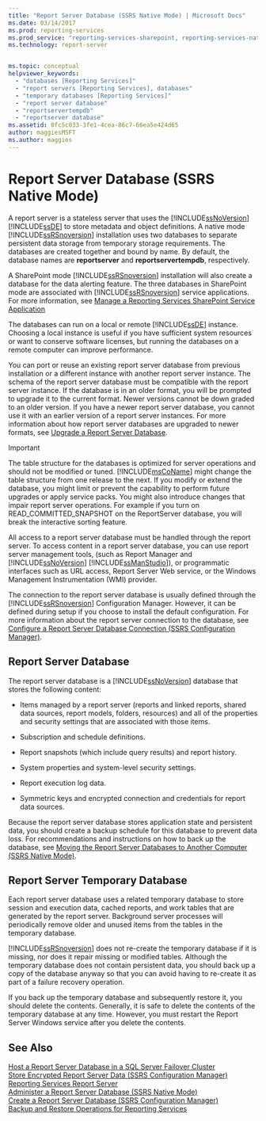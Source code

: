 ```yaml
---
title: "Report Server Database (SSRS Native Mode) | Microsoft Docs"
ms.date: 03/14/2017
ms.prod: reporting-services
ms.prod_service: "reporting-services-sharepoint, reporting-services-native"
ms.technology: report-server


ms.topic: conceptual
helpviewer_keywords: 
  - "databases [Reporting Services]"
  - "report servers [Reporting Services], databases"
  - "temporary databases [Reporting Services]"
  - "report server database"
  - "reportservertempdb"
  - "reportserver database"
ms.assetid: 0fc5c033-3fe1-4cea-86c7-66ea5e424d65
author: maggiesMSFT
ms.author: maggies
---
```

# Report Server Database (SSRS Native Mode)
  A report server is a stateless server that uses the [!INCLUDE[ssNoVersion](../../includes/ssnoversion-md.md)] [!INCLUDE[ssDE](../../includes/ssde-md.md)] to store metadata and object definitions. A native mode [!INCLUDE[ssRSnoversion](../../includes/ssrsnoversion-md.md)] installation uses two databases to separate persistent data storage from temporary storage requirements. The databases are created together and bound by name. By default, the database names are **reportserver** and **reportservertempdb**, respectively.  
  
 A SharePoint mode [!INCLUDE[ssRSnoversion](../../includes/ssrsnoversion-md.md)] installation will also create a database for the data alerting feature. The three databases in SharePoint mode are associated with [!INCLUDE[ssRSnoversion](../../includes/ssrsnoversion-md.md)] service applications. For more information, see [Manage a Reporting Services SharePoint Service Application](../../reporting-services/report-server-sharepoint/manage-a-reporting-services-sharepoint-service-application.md)  
  
 The databases can run on a local or remote [!INCLUDE[ssDE](../../includes/ssde-md.md)] instance. Choosing a local instance is useful if you have sufficient system resources or want to conserve software licenses, but running the databases on a remote computer can improve performance.  
  
 You can port or reuse an existing report server database from previous installation or a different instance with another report server instance. The schema of the report server database must be compatible with the report server instance. If the database is in an older format, you will be prompted to upgrade it to the current format. Newer versions cannot be down graded to an older version. If you have a newer report server database, you cannot use it with an earlier version of a report server instances. For more information about how report server databases are upgraded to newer formats, see [Upgrade a Report Server Database](../../reporting-services/install-windows/upgrade-a-report-server-database.md).  
  
> [!IMPORTANT]  
>  The table structure for the databases is optimized for server operations and should not be modified or tuned. [!INCLUDE[msCoName](../../includes/msconame-md.md)] might change the table structure from one release to the next. If you modify or extend the database, you might limit or prevent the capability to perform future upgrades or apply service packs. You might also introduce changes that impair report server operations. For example if you turn on READ_COMMITTED_SNAPSHOT on the ReportServer database, you will break the interactive sorting feature.  
  
 All access to a report server database must be handled through the report server. To access content in a report server database, you can use report server management tools, (such as Report Manager and [!INCLUDE[ssNoVersion](../../includes/ssnoversion-md.md)] [!INCLUDE[ssManStudio](../../includes/ssmanstudio-md.md)]), or programmatic interfaces such as URL access, Report Server Web service, or the Windows Management Instrumentation (WMI) provider.  
  
 The connection to the report server database is usually defined through the [!INCLUDE[ssRSnoversion](../../includes/ssrsnoversion-md.md)] Configuration Manager. However, it can be defined during setup if you choose to install the default configuration. For more information about the report server connection to the database, see [Configure a Report Server Database Connection  &#40;SSRS Configuration Manager&#41;](../../reporting-services/install-windows/configure-a-report-server-database-connection-ssrs-configuration-manager.md).  
  
## Report Server Database  
 The report server database is a [!INCLUDE[ssNoVersion](../../includes/ssnoversion-md.md)] database that stores the following content:  
  
-   Items managed by a report server (reports and linked reports, shared data sources, report models, folders, resources) and all of the properties and security settings that are associated with those items.  
  
-   Subscription and schedule definitions.  
  
-   Report snapshots (which include query results) and report history.  
  
-   System properties and system-level security settings.  
  
-   Report execution log data.  
  
-   Symmetric keys and encrypted connection and credentials for report data sources.  
  
 Because the report server database stores application state and persistent data, you should create a backup schedule for this database to prevent data loss. For recommendations and instructions on how to back up the database, see [Moving the Report Server Databases to Another Computer &#40;SSRS Native Mode&#41;](../../reporting-services/report-server/moving-the-report-server-databases-to-another-computer-ssrs-native-mode.md).  
  
## Report Server Temporary Database  
 Each report server database uses a related temporary database to store session and execution data, cached reports, and work tables that are generated by the report server. Background server processes will periodically remove older and unused items from the tables in the temporary database.  
  
 [!INCLUDE[ssRSnoversion](../../includes/ssrsnoversion-md.md)] does not re-create the temporary database if it is missing, nor does it repair missing or modified tables. Although the temporary database does not contain persistent data, you should back up a copy of the database anyway so that you can avoid having to re-create it as part of a failure recovery operation.  
  
 If you back up the temporary database and subsequently restore it, you should delete the contents. Generally, it is safe to delete the contents of the temporary database at any time. However, you must restart the Report Server Windows service after you delete the contents.  
  
## See Also  
 [Host a Report Server Database in a SQL Server Failover Cluster](../../reporting-services/install-windows/host-a-report-server-database-in-a-sql-server-failover-cluster.md)   
 [Store Encrypted Report Server Data &#40;SSRS Configuration Manager&#41;](../../reporting-services/install-windows/ssrs-encryption-keys-store-encrypted-report-server-data.md)   
 [Reporting Services Report Server](../../reporting-services/report-server-sharepoint/reporting-services-report-server.md)   
 [Administer a Report Server Database &#40;SSRS Native Mode&#41;](../../reporting-services/report-server/administer-a-report-server-database-ssrs-native-mode.md)   
 [Create a Report Server Database  &#40;SSRS Configuration Manager&#41;](../../reporting-services/install-windows/ssrs-report-server-create-a-report-server-database.md)   
 [Backup and Restore Operations for Reporting Services](../../reporting-services/install-windows/backup-and-restore-operations-for-reporting-services.md)  
  
  

